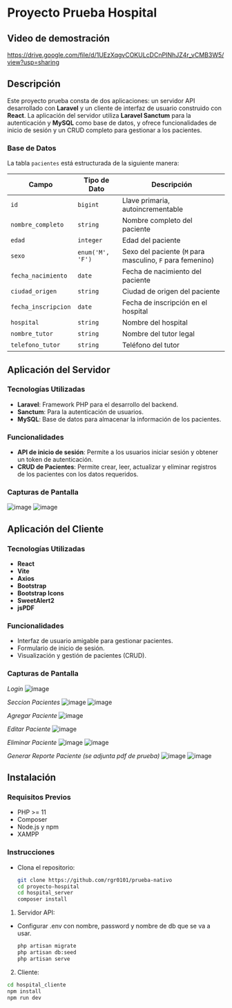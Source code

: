 # Proyecto Prueba Hospital

## Video de demostración
https://drive.google.com/file/d/1UEzXqgvCOKULcDCnPINhJZ4r_vCMB3W5/view?usp=sharing

## Descripción

Este proyecto prueba consta de dos aplicaciones: un servidor API desarrollado con **Laravel** y un cliente de interfaz de usuario construido con **React**. La aplicación del servidor utiliza **Laravel Sanctum** para la autenticación y **MySQL** como base de datos, y ofrece funcionalidades de inicio de sesión y un CRUD completo para gestionar a los pacientes.

### Base de Datos

La tabla `pacientes` está estructurada de la siguiente manera:

| Campo              | Tipo de Dato   | Descripción                              |
|--------------------|----------------|------------------------------------------|
| `id`               | `bigint`       | Llave primaria, autoincrementable         |
| `nombre_completo`  | `string`       | Nombre completo del paciente              |
| `edad`             | `integer`      | Edad del paciente                         |
| `sexo`             | `enum('M', 'F')`| Sexo del paciente (`M` para masculino, `F` para femenino) |
| `fecha_nacimiento` | `date`         | Fecha de nacimiento del paciente          |
| `ciudad_origen`    | `string`       | Ciudad de origen del paciente             |
| `fecha_inscripcion`| `date`         | Fecha de inscripción en el hospital       |
| `hospital`         | `string`       | Nombre del hospital                      |
| `nombre_tutor`     | `string`       | Nombre del tutor legal                   |
| `telefono_tutor`   | `string`       | Teléfono del tutor                       |

## Aplicación del Servidor

### Tecnologías Utilizadas
- **Laravel**: Framework PHP para el desarrollo del backend.
- **Sanctum**: Para la autenticación de usuarios.
- **MySQL**: Base de datos para almacenar la información de los pacientes.

### Funcionalidades
- **API de inicio de sesión**: Permite a los usuarios iniciar sesión y obtener un token de autenticación.
- **CRUD de Pacientes**: Permite crear, leer, actualizar y eliminar registros de los pacientes con los datos requeridos.

### Capturas de Pantalla
![image](https://github.com/user-attachments/assets/274d88c7-ee9b-4da6-a9b0-64fcc829558a)
![image](https://github.com/user-attachments/assets/80c17c59-b690-4999-bbe0-a270f8aa8629)

## Aplicación del Cliente

### Tecnologías Utilizadas
- **React**
- **Vite**
- **Axios**
- **Bootstrap**
- **Bootstrap Icons**
- **SweetAlert2**
- **jsPDF**

### Funcionalidades
- Interfaz de usuario amigable para gestionar pacientes.
- Formulario de inicio de sesión.
- Visualización y gestión de pacientes (CRUD).

### Capturas de Pantalla
*Login*
![image](https://github.com/user-attachments/assets/6d9ae2cd-dd2e-48b6-8251-5ddfad1bbfe4)

*Seccion Pacientes*
![image](https://github.com/user-attachments/assets/c62c4af1-74ac-49cc-8a89-855916d2e666)
![image](https://github.com/user-attachments/assets/38bf6654-aff2-4cce-9f61-33e386bdbe9f)

*Agregar Paciente*
![image](https://github.com/user-attachments/assets/ff112764-166c-4709-9470-af427ad85ff8)

*Editar Paciente*
![image](https://github.com/user-attachments/assets/1a72b61c-84d3-4576-9a8f-558dc194625d)

*Eliminar Paciente*
![image](https://github.com/user-attachments/assets/f43da98f-d586-4bf1-922b-4d79c7a450df)
![image](https://github.com/user-attachments/assets/73910a7a-bf7b-43e1-8ecf-c9c516e0ad78)

*Generar Reporte Paciente (se adjunta pdf de prueba)*
![image](https://github.com/user-attachments/assets/23fa33fb-643e-4b56-80f0-0887b1d030f2)
![image](https://github.com/user-attachments/assets/62ff370f-bca6-4fd0-a0e8-de48019a6a80)

## Instalación

### Requisitos Previos
- PHP >= 11
- Composer
- Node.js y npm
- XAMPP

### Instrucciones

- Clona el repositorio:
   ```bash
   git clone https://github.com/rgr0101/prueba-nativo
   cd proyecto-hospital
   cd hospital_server
   composer install

1. Servidor API:
   
- Configurar .env con nombre, password y nombre de db que se va a usar.
  ```bash
  php artisan migrate
  php artisan db:seed
  php artisan serve

2. Cliente:

  ```bash
  cd hospital_cliente
  npm install
  npm run dev
